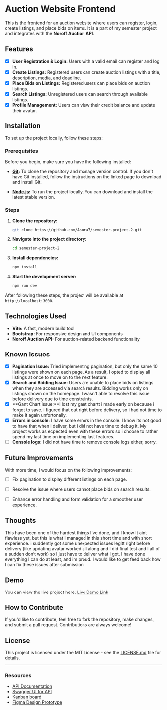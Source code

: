 # Auction Website Frontend

This is the frontend for an auction website where users can register, login, create listings, and place bids on items. It is a part of my semester project and integrates with the **Noroff Auction API**.

## Features

- [x] **User Registration & Login:** Users with a valid email can register and log in.
- [x] **Create Listings:** Registered users can create auction listings with a title, description, media, and deadline.
- [x] **Place Bids on Listings:** Registered users can place bids on auction listings.
- [x] **Search Listings:** Unregistered users can search through available listings.
- [x] **Profile Management:** Users can view their credit balance and update their avatar.

## Installation

To set up the project locally, follow these steps:

### Prerequisites

Before you begin, make sure you have the following installed:

- **[Git](https://git-scm.com/downloads):** To clone the repository and manage version control. If you don't have Git installed, follow the instructions on the linked page to download and install Git.

- **[Node.js](https://nodejs.org/):** To run the project locally. You can download and install the latest stable version.

### Steps

1. **Clone the repository:**
    ```bash
    git clone https://github.com/Asora7/semester-project-2.git
    ```

2. **Navigate into the project directory:**
    ```bash
    cd semester-project-2
    ```

3. **Install dependencies:**
    ```bash
    npm install
    ```

4. **Start the development server:**
    ```bash
    npm run dev
    ```

After following these steps, the project will be available at `http://localhost:3000`.

## Technologies Used

- **Vite:** A fast, modern build tool
- **Bootstrap:** For responsive design and UI components
- **Noroff Auction API:** For auction-related backend functionality

## Known Issues

- [x] **Pagination Issue:** Tried implementing pagination, but only the same 10 listings were shown on each page. As a result, I opted to display all listings at once to move on to the next feature.
- [x] **Search and Bidding Issue:** Users are unable to place bids on listings when they are accessed via search results. Bidding works only on listings shown on the homepage. I wasn't able to resolve this issue before delivery due to time constraints.
- [x]  **Gant Chart issue:**I lost my gant chartt i made early on because i forgot to save. i figured that out right before delivery, so i had not time to make it again unfortonally.
- [x]  **Errors in console:** I have some errors in the console. I know its not good to have that when i deliver, but i did not have time to debug it. My project works as ecpected even with these errors so i choose to rather spend my last time on implementing last features.
- [ ]  **Console logs:** I did not have time to remove console logs either, sorry. 

## Future Improvements

With more time, I would focus on the following improvements:

- [ ] Fix pagination to display different listings on each page.
- [ ] Resolve the issue where users cannot place bids on search results.
- [ ] Enhance error handling and form validation for a smoother user experience.


## Thoughts
This have been one of the hardest things I’ve done, and I know It aint flawless yet, but this is what I managed in this short time and with short experience. i suddently got some unexpected issues legitt right before delivery (like updating avatar worked all along and I did final test and I all of a sudden don’t work) so I just have to deliver what I got. I have done everything I can do at least, and im proud. I would like to get feed back how I can fix these issues after submission. 



## Demo

You can view the live project here: [Live Demo Link](https://asora-auction-site.netlify.app)

## How to Contribute

If you'd like to contribute, feel free to fork the repository, make changes, and submit a pull request. Contributions are always welcome!

## License

This project is licensed under the MIT License - see the [LICENSE.md](LICENSE.md) file for details.

---

### Resources

- [API Documentation](https://docs.noroff.dev/docs/v2/auction-house/listings)
- [Swagger UI for API](https://v2.api.noroff.dev/docs/static/index.html)
- [Kanban board](https://github.com/users/Asora7/projects/3)
- [Figma Design Prototype](https://www.figma.com/proto/cBoSJTCvK7jzYLa8CSdDw5/Untitled?page-id=1%3A4&node-id=10-2693&viewport=-537%2C318%2C0.25&t=riBC52qzxDjHhMnk-1&scaling=scale-down&content-scaling=fixed&starting-point-node-id=10%3A2659)
